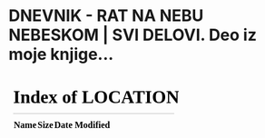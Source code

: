 # DNEVNIK - RAT NA NEBU NEBESKOM | SVI DELOVI. Deo iz moje knjige...


<iframe   src="/?pdf_file=view&id=26_jul_2023_18_43/34234443423423423" 
                title="DNEVNIK - RAT NA NEBU NEBESKOM | SVI DELOVI. Deo iz moje knjige..." frameborder="0" allow="accelerometer; autoplay; clipboard-write; encrypted-media; gyroscope; picture-in-picture; web-share" allowfullscreen></iframe>